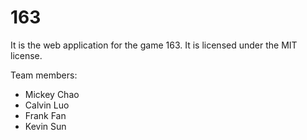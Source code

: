 163
===
It is the web application for the game 163. It is licensed under the MIT license.

Team members:
* Mickey Chao
* Calvin Luo
* Frank Fan
* Kevin Sun
